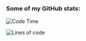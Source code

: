 ##
### Some of my GitHub stats:


<!--START_SECTION:waka-->
![Code Time](http://img.shields.io/badge/Code%20Time-3%20hrs%2026%20mins-blue)

![Lines of code](https://img.shields.io/badge/From%20Hello%20World%20I%27ve%20Written-323%20Thousand%20lines%20of%20code-blue)


<!--END_SECTION:waka-->

